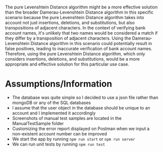 The pure Levenshtein Distance algorithm might be a more effective solution than the broader Damerau-Levenshtein Distance algorithm in this specific scenario because the pure Levenshtein Distance algorithm takes into account not just insertions, deletions, and substitutions, but also transpositions of adjacent characters. In the context of verifying bank account names, it's unlikely that two names would be considered a match if they differ by a transposition of adjacent characters. Using the Damerau-Levenshtein Distance algorithm in this scenario could potentially result in false positives, leading to inaccurate verification of bank account names. Therefore, using the pure Levenshtein Distance algorithm, which only considers insertions, deletions, and substitutions, would be a more appropriate and effective solution for this particular use case.


# Assumptions/Information
- The database was quite simple so I decided to use a json file rather than mongoDB or any of the SQL databases
- I assume that the user object in the database should be unique to an account and I implemented it accordingly
- Screenshots of manual test samples are located in the ManualTestSample folder
- Customizing the error report displayed on Postman when we input a non-existent account number can be improved
- We start the app by running `npm run start` or `npm run server`
- We can run unit tests by running `npm run test`